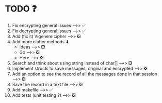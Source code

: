 # TODO ❓

1. Fix encrypting general issues -->> ✅
2. Fix decrypting general issues -->> ✅
3. Add (fix it) Vigenere cipher -->> ❎
4. Add more cipher methods  ⬇
    - Ideas -->> ❎
    - Go -->> ❎
    - Here -->> ❎
5. Search and think about using string instead of char[] -->> ❎
6. Implement structs to save messages, original and encrypted -->> ❎
7. Add an option to see the record of all the messages done in that session -->> ❎
8. Save the record in a text file -->> ❎
9. Add makefile -->> ✅
10. Add tests (unit testing ?) -->> ❎
